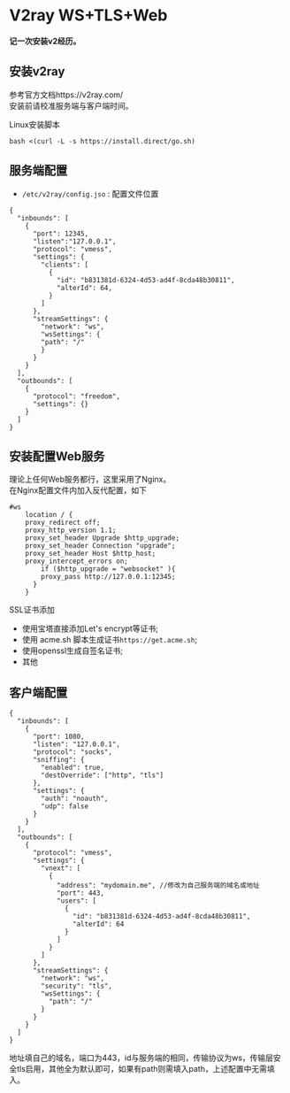 # V2ray WS+TLS+Web
**记一次安装v2经历。**
## 安装v2ray
参考官方文档https://v2ray.com/  
安装前请校准服务端与客户端时间。 

Linux安装脚本
```
bash <(curl -L -s https://install.direct/go.sh)
```
## 服务端配置
+  `/etc/v2ray/config.jso` : 配置文件位置


```
{
  "inbounds": [
    {
      "port": 12345,
      "listen":"127.0.0.1",
      "protocol": "vmess",
      "settings": {
        "clients": [
          {
            "id": "b831381d-6324-4d53-ad4f-8cda48b30811",
            "alterId": 64,
          }
        ]
      },
      "streamSettings": {
        "network": "ws",
        "wsSettings": {
        "path": "/"
        }
      }
    }
  ],
  "outbounds": [
    {
      "protocol": "freedom",
      "settings": {}
    }
  ]
}
```
## 安装配置Web服务
理论上任何Web服务都行，这里采用了Nginx。  
在Nginx配置文件内加入反代配置，如下
```
#ws
    location / {
    proxy_redirect off;
    proxy_http_version 1.1;
    proxy_set_header Upgrade $http_upgrade;
    proxy_set_header Connection "upgrade";
    proxy_set_header Host $http_host;
    proxy_intercept_errors on;
        if ($http_upgrade = "websocket" ){
        proxy_pass http://127.0.0.1:12345;
      }
    }
```
SSL证书添加
+ 使用宝塔直接添加Let's encrypt等证书;
+ 使用 acme.sh 脚本生成证书`https://get.acme.sh`;
+ 使用openssl生成自签名证书;
+ 其他
## 客户端配置
```
{
  "inbounds": [
    {
      "port": 1080,
      "listen": "127.0.0.1",
      "protocol": "socks",
      "sniffing": {
        "enabled": true,
        "destOverride": ["http", "tls"]
      },
      "settings": {
        "auth": "noauth",
        "udp": false
      }
    }
  ],
  "outbounds": [
    {
      "protocol": "vmess",
      "settings": {
        "vnext": [
          {
            "address": "mydomain.me", //修改为自己服务端的域名或地址
            "port": 443,
            "users": [
              {
                "id": "b831381d-6324-4d53-ad4f-8cda48b30811",
                "alterId": 64
              }
            ]
          }
        ]
      },
      "streamSettings": {
        "network": "ws",
        "security": "tls",
        "wsSettings": {
          "path": "/"
        }
      }
    }
  ]
}
```
地址填自己的域名，端口为443，id与服务端的相同，传输协议为ws，传输层安全tls启用，其他全为默认即可，如果有path则需填入path，上述配置中无需填入。

